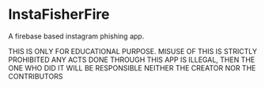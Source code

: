 # InstaFisherFire
A firebase based instagram phishing app.


THIS IS ONLY FOR EDUCATIONAL PURPOSE. MISUSE OF THIS IS STRICTLY PROHIBITED
ANY ACTS DONE THROUGH THIS APP IS ILLEGAL, THEN THE ONE WHO DID IT WILL BE RESPONSIBLE NEITHER THE CREATOR NOR THE CONTRIBUTORS

